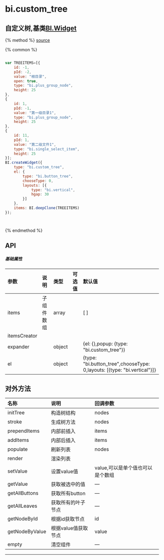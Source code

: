 # bi.custom_tree

## 自定义树,基类[BI.Widget](/core/widget.md)

{% method %}
[source](https://jsfiddle.net/fineui/gesh31xg/)

{% common %}
```javascript

var TREEITEMS=[{
	id: -1,
	pId: -2,
	value: "根目录",
	open: true,
	type: "bi.plus_group_node",
	height: 25
},
{
	id: 1,
	pId: -1,
	value: "第一级目录1",
	type: "bi.plus_group_node",
	height: 25
},
{
	id: 11,
	pId: 1,
	value: "第二级文件1",
	type: "bi.single_select_item",
	height: 25
}];
BI.createWidget({
	type: "bi.custom_tree",
	el: {
		type: "bi.button_tree",
		chooseType: 0,
		layouts: [{
			type: "bi.vertical",
			hgap: 30
		}]
	},
	items: BI.deepClone(TREEITEMS)
});




```

{% endmethod %}

## API
##### 基础属性
| 参数    | 说明           | 类型  | 可选值 | 默认值
| :------ |:-------------  | :-----| :----|:----
| items | 子组件数组 | array |   | [ ] |
| itemsCreator|  |  |   |  |
| expander | | object |   | {el: {},popup: {type: "bi.custom_tree"}}|
| el |  | object | | {type: "bi.button_tree",chooseType: 0,layouts: [{type: "bi.vertical"}]}|



## 对外方法
| 名称     | 说明                           |  回调参数     
| :------ |:-------------                  | :-----   
| initTree | 构造树结构 | nodes |
| stroke | 生成树方法 | nodes |
| prependItems | 内部前插入 | items |
| addItems | 内部后插入 | items |
| populate | 刷新列表 | nodes|
| render | 渲染列表 |  |
| setValue | 设置value值 | value,可以是单个值也可以是个数组 |
| getValue | 获取被选中的值 |—|
| getAllButtons | 获取所有button |—|
| getAllLeaves | 获取所有的叶子节点 | —|
| getNodeById | 根据id获取节点 | id |
| getNodeByValue | 根据value值获取节点 | value |
| empty| 清空组件|—|



---


